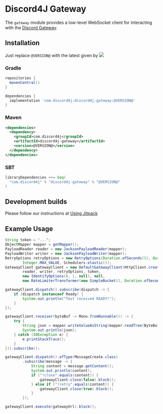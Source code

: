 # Discord4J Gateway
The `gateway` module provides a low-level WebSocket client for interacting with the [Discord Gateway](https://discord.com/developers/docs/topics/gateway).

## Installation
Just replace `@VERSION@` with the latest given by ![](https://img.shields.io/maven-central/v/com.discord4j/discord4j-gateway.svg?style=flat-square)
### Gradle
```groovy
repositories {
  mavenCentral()
}

dependencies {
  implementation 'com.discord4j:discord4j-gateway:@VERSION@'
}
```
### Maven
```xml
<dependencies>
  <dependency>
    <groupId>com.discord4j</groupId>
    <artifactId>discord4j-gateway</artifactId>
    <version>@VERSION@</version>
  </dependency>
</dependencies>
```

### SBT
```scala
libraryDependencies ++= Seq(
  "com.discord4j" % "discord4j-gateway" % "@VERSION@"
)
```

## Development builds
Please follow our instructions at [Using Jitpack](https://github.com/Discord4J/Discord4J/wiki/Using-Jitpack)

## Example Usage
```java
String token = "...";
ObjectMapper mapper = getMapper();
PayloadReader reader = new JacksonPayloadReader(mapper);
PayloadWriter writer = new JacksonPayloadWriter(mapper);
RetryOptions retryOptions = new RetryOptions(Duration.ofSeconds(5), Duration.ofSeconds(120),
        Integer.MAX_VALUE, Schedulers.elastic());
GatewayClient gatewayClient = new DefaultGatewayClient(HttpClient.create(),
        reader, writer, retryOptions, token,
        new IdentifyOptions(0, 1, null), null,
        new RateLimiterTransformer(new SimpleBucket(1, Duration.ofSeconds(6))));

gatewayClient.dispatch().subscribe(dispatch -> {
    if (dispatch instanceof Ready) {
        System.out.println("Test received READY!");
    }
});

gatewayClient.receiver(byteBuf -> Mono.fromRunnable(() -> {
    try {
        String json = mapper.writeValueAsString(mapper.readTree(ByteBufUtil.getBytes(byteBuf)));
        System.out.println(json);
    } catch (IOException e) {
        e.printStackTrace();
    }
})).subscribe();

gatewayClient.dispatch().ofType(MessageCreate.class)
        .subscribe(message -> {
            String content = message.getContent();
            System.out.println(content);
            if ("!close".equals(content)) {
                gatewayClient.close(false).block();
            } else if ("!retry".equals(content)) {
                gatewayClient.close(true).block();
            }
        });

gatewayClient.execute(gatewayUrl).block();
```

